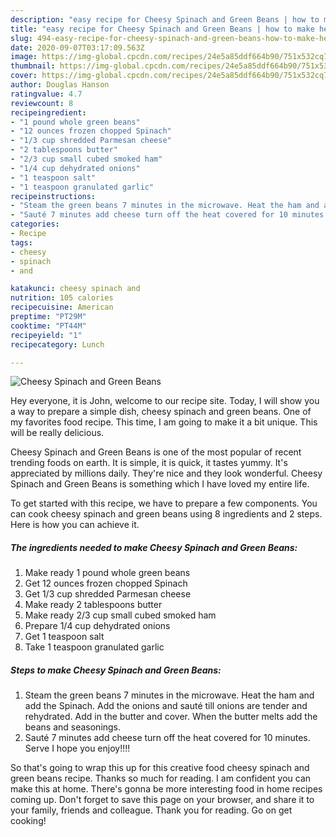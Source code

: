 ```yaml
---
description: "easy recipe for Cheesy Spinach and Green Beans | how to make healthy Cheesy Spinach and Green Beans"
title: "easy recipe for Cheesy Spinach and Green Beans | how to make healthy Cheesy Spinach and Green Beans"
slug: 494-easy-recipe-for-cheesy-spinach-and-green-beans-how-to-make-healthy-cheesy-spinach-and-green-beans
date: 2020-09-07T03:17:09.563Z
image: https://img-global.cpcdn.com/recipes/24e5a85ddf664b90/751x532cq70/cheesy-spinach-and-green-beans-recipe-main-photo.jpg
thumbnail: https://img-global.cpcdn.com/recipes/24e5a85ddf664b90/751x532cq70/cheesy-spinach-and-green-beans-recipe-main-photo.jpg
cover: https://img-global.cpcdn.com/recipes/24e5a85ddf664b90/751x532cq70/cheesy-spinach-and-green-beans-recipe-main-photo.jpg
author: Douglas Hanson
ratingvalue: 4.7
reviewcount: 8
recipeingredient:
- "1 pound whole green beans"
- "12 ounces frozen chopped Spinach"
- "1/3 cup shredded Parmesan cheese"
- "2 tablespoons butter"
- "2/3 cup small cubed smoked ham"
- "1/4 cup dehydrated onions"
- "1 teaspoon salt"
- "1 teaspoon granulated garlic"
recipeinstructions:
- "Steam the green beans 7 minutes in the microwave. Heat the ham and add the Spinach. Add the onions and sauté till onions are tender and rehydrated. Add in the butter and cover. When the butter melts add the beans and seasonings."
- "Sauté 7 minutes add cheese turn off the heat covered for 10 minutes. Serve I hope you enjoy!!!!"
categories:
- Recipe
tags:
- cheesy
- spinach
- and

katakunci: cheesy spinach and 
nutrition: 105 calories
recipecuisine: American
preptime: "PT29M"
cooktime: "PT44M"
recipeyield: "1"
recipecategory: Lunch

---
```



![Cheesy Spinach and Green Beans](https://img-global.cpcdn.com/recipes/24e5a85ddf664b90/751x532cq70/cheesy-spinach-and-green-beans-recipe-main-photo.jpg)

Hey everyone, it is John, welcome to our recipe site. Today, I will show you a way to prepare a simple dish, cheesy spinach and green beans. One of my favorites food recipe. This time, I am going to make it a bit unique. This will be really delicious.



Cheesy Spinach and Green Beans is one of the most popular of recent trending foods on earth. It is simple, it is quick, it tastes yummy. It's appreciated by millions daily. They're nice and they look wonderful. Cheesy Spinach and Green Beans is something which I have loved my entire life.


To get started with this recipe, we have to prepare a few components. You can cook cheesy spinach and green beans using 8 ingredients and 2 steps. Here is how you can achieve it.

<!--inarticleads1-->

##### The ingredients needed to make Cheesy Spinach and Green Beans:

1. Make ready 1 pound whole green beans
1. Get 12 ounces frozen chopped Spinach
1. Get 1/3 cup shredded Parmesan cheese
1. Make ready 2 tablespoons butter
1. Make ready 2/3 cup small cubed smoked ham
1. Prepare 1/4 cup dehydrated onions
1. Get 1 teaspoon salt
1. Take 1 teaspoon granulated garlic




<!--inarticleads2-->

##### Steps to make Cheesy Spinach and Green Beans:

1. Steam the green beans 7 minutes in the microwave. Heat the ham and add the Spinach. Add the onions and sauté till onions are tender and rehydrated. Add in the butter and cover. When the butter melts add the beans and seasonings.
1. Sauté 7 minutes add cheese turn off the heat covered for 10 minutes. Serve I hope you enjoy!!!!




So that's going to wrap this up for this creative food cheesy spinach and green beans recipe. Thanks so much for reading. I am confident you can make this at home. There's gonna be more interesting food in home recipes coming up. Don't forget to save this page on your browser, and share it to your family, friends and colleague. Thank you for reading. Go on get cooking!
